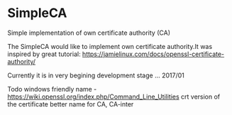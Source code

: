 # SimpleCA
Simple implementation of own certificate authority (CA)

The SimpleCA would like to implement own certificate authority.It was inspired by great tutorial:
      https://jamielinux.com/docs/openssl-certificate-authority/
   
Currently it is in very begining development stage ... 2017/01

Todo
 windows friendly name - https://wiki.openssl.org/index.php/Command_Line_Utilities
 crt version of the certificate
 better name for CA, CA-inter
